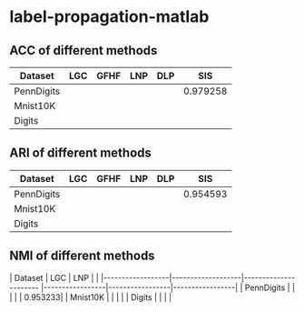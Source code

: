 # label-propagation-matlab

## ACC of different methods 
| Dataset          |           LGC         |  GFHF             |   LNP      | DLP | SIS  |
|------------------|-------------------|---------------------- |-----------------|-----------------|-----------------|
| PennDigits       |                   |                      |                  |      |          0.979258|
| Mnist10K        |                   |                      |                  |
| Digits        |                   |                      |                  |


## ARI of different methods 

| Dataset          |           LGC         |  GFHF             |   LNP      | DLP | SIS  |
|------------------|-------------------|---------------------- |-----------------|-----------------|-----------------|
| PennDigits       |                   |                      |                  |      |          0.954593|
| Mnist10K        |                   |                      |                  |
| Digits        |                   |                      |                  |

## NMI of different methods 
| Dataset          | LGC                   |  LNP            |        |
|------------------|-------------------|---------------------- |-----------------|-----------------|-----------------|
| PennDigits       |                   |                      |                  |      |          0.953233|
| Mnist10K        |                   |                      |                  |
| Digits        |                   |                      |                  |
